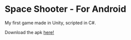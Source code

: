 # Space Shooter - For Android
My first game made in Unity, scripted in C#.

Download the apk [here!](http://www.mediafire.com/file/9tdn1hlxt8nad1v/SpaceShooter-4-dodge.apk)

